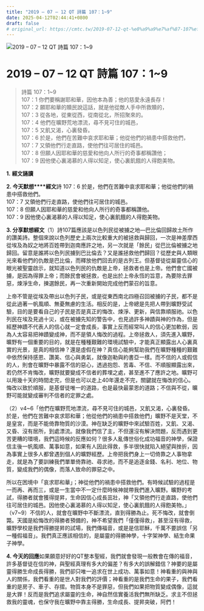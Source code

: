 ```yaml
---
title: "2019 – 07 – 12 QT 詩篇 107：1~9"
date: 2025-04-12T02:44:41+0800
draft: false
# original_url: https://cmtc.tw/2019-07-12-qt-%e8%a9%a9%e7%af%87-107%ef%bc%9a19
---
```


![2019 – 07 – 12 QT 詩篇 107：1\~9](/images/qt.jpg   "2019 – 07 – 12 QT 詩篇 107：1\~9")

# 2019 – 07 – 12 QT 詩篇 107：1\~9

> 詩篇 107：1\~9  
> 107：1 你們要稱謝耶和華，因他本為善；他的慈愛永遠長存！  
> 107：2 願耶和華的贖民說這話，就是他從敵人手中所救贖的，  
> 107：3 從各地，從東從西，從南從北，所招聚來的。  
> 107：4 他們在曠野荒地漂流，尋不見可住的城邑，  
> 107：5 又飢又渴，心裏發昏。  
> 107：6 於是，他們在苦難中哀求耶和華；他從他們的禍患中搭救他們，  
> 107：7 又領他們行走直路，使他們往可居住的城邑。  
> 107：8 但願人因耶和華的慈愛和他向人所行的奇事都稱讚他；  
> 107：9 因他使心裏渴慕的人得以知足，使心裏飢餓的人得飽美物。

**1.** **經文誦讀**

**2. 今天默想****經文**詩 107：6 於是，他們在苦難中哀求耶和華；他從他們的禍患中搭救他們。  
107：7 又領他們行走直路，使他們往可居住的城邑。  
107：8 但願人因耶和華的慈愛和他向人所行的奇事都稱讚他。  
107：9 因他使心裏渴慕的人得以知足，使心裏飢餓的人得飽美物。

**3. 分享默想經文**（1）詩107篇應該是以色列民從被擄之地—巴比倫回歸故土所作的讚美詩。整個來說以色列歷史上兩次比較重大的被拯救與歸回，一次是神差摩西從埃及為奴之地將百姓帶到迦南應許之地，另一次就是「餘民」從巴比倫被擄之地歸回。留意是誰將以色列民擄到巴比倫去？又是誰拯救他們歸回？從歷史與人類眼光來看他們的仇敵是巴比倫，而釋放他們回去的是古列王。但基督徒從屬靈信心的眼光被聖靈啟示，就知道以色列民的仇敵是上帝，拯救者也是上帝。他們會亡國被擄，是因為得罪上帝；而餘民會被拯救，也是出於上帝永恆的旨意，為要除去罪惡，煉淨生命，揀選餘民，再一次重新開始完成他們蒙召的旨意。

上帝不管是從埃及帶出以色列子民，或是從東西南北四極召回被擄的子民，都不是從此過著一帆風順、無憂無慮的生活。相反的是，上帝總是先把人帶到曠野受試驗，目的是要看自己的子民是否是真正的悔改、煉淨、更新，與信靠順服祂。以色列民在埃及見過十災，或在被擄先知的警告中，也見過許多神蹟與神的作為，但是經歷神蹟不代表人的信心就一定會成長，事實上反而經常叫人的信心更加軟弱，因為人太容易把神蹟變成神，而不是領人悔改的過程。上帝拯救人，須先進入曠野，曠野有一個重要的目的，就是在種種艱難的環境試驗中，才能真正顯露出人心裏真實的光景，是真的相信神？還是虛假在神？真信心能夠幫助我們在曠野種種的艱難中依然保持感恩、讚美、信心與勇氣，就像迦勒與約書亞一樣。而不信的人或假信的人，則會在曠野中暴露不信的惡心，透過抱怨、苦毒、不信、不順服顯露出來，若仍然不肯悔改，曠野就要變成不信者的葬埋之處，甚至進不了應許之地。曠野可以用幾十天的時間走完，但是也可以走上40年還走不完，關鍵就在悔改的信心。悔改以致於順服，是基督徒唯一的道路，也是最快最蒙恩的道路；不信與不從，曠野可能就變成審判不信者的定罪之處。

（2）v4\~6「他們在曠野荒地漂流，尋不見可住的城邑，又飢又渴，心裏發昏。於是，他們在苦難中哀求耶和華；他從他們的禍患中搭救他們」曠野不是天堂，不是皇宮，而是不能倚靠物質的沙漠。神在缺乏的曠野中來試驗百姓，又飢、又渴、又昏、沒有居所，到處漂流。就像我們信了主，不但還沒有解決問題，反而遇到更苦更糟的環境，我們這時候的反應如何？很多人亂傳世俗化成功福音的神學，保證信主後一帆風順、萬事如意，如果有人因此得救，多半很快就陷入絕望與挫折，因為事實上很多人都曾遇到個人的曠野經歷。上帝把我們身上一切倚靠之人事物拿走，就是為了要訓練我們單單倚靠祂、尋求祂，而不是追逐金錢、名利、地位、物質，變成我們的偶像，而落人致命的罪惡之中。

所以在困境中「哀求耶和華」；神從他們的禍患中搭救他們。有時候試驗的過程是一而再、再而三，或是一生當中不一定什麼時候神就帶我們進入曠野。曠野的考試，得勝者就會獲得提昇，生命因信心成長茁壯，神「又領他們行走直路，使他們往可居住的城邑。因他使心裏渴慕的人得以知足，使心裏飢餓的人得飽美物。」（v7\~9）不信的人，就會在曠野中不斷漂流，直到得勝為止。死不悔改，就會倒斃。天國是給悔改的得勝者預備的，神不希望我們「僅僅得救」，甚至沒有得救，曠野學校是我們得勝提昇的試場，我們傳福音，或是是信耶穌，千萬不要誤信「另一種假福音」。我們真正應該相信的，是屬靈的得勝神學，十字架神學、結生命果子神學。

**4. 今天的回應**如果願意好好的QT整本聖經，我們就會發現一般教會在傳的福音，許多基督徒在信的神，與聖經真理有多大的偏差？有多大的誤解錯信？神要的是屬靈得勝生命成長得勝，我們卻只唯一追求在世上成功、萬事如意！神看重的與神與人的關係，我們看重的是世人對我們的評價；神看重的是我們生命的果子，我們看重的是房子、車子、存摺。物質本身不是罪惡，但我們如果把物質變成偶像，這就是大罪！反而是我們追求屬靈的生命，神自然信實養活我們無所缺乏。求主不但拯救我的靈魂，也保守我在曠野中靠主得勝，生命成長、提昇突破，阿們！